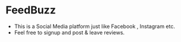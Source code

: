 # FeedBuzz
- This is a Social Media platform just like Facebook , Instagram etc. 
- Feel free to signup and post & leave reviews.
